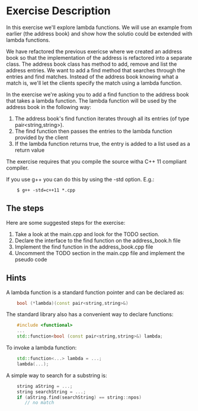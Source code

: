 Exercise Description
====================

In this exercise we'll explore lambda functions.
We will use an example from earlier (the address book) and show how the solutio
could be extended with lambda functions.

We have refactored the previous exericse where we created an address book so that the implementation of the address is refactored into a separate class.
The address book class has method to add, remove and list the address entries.
We want to add a find method that searches through the entries and find matches.
Instead of the address book knowing what a match is, we'll let the clients specify the match using a lambda function.

In the exercise we're asking you to add a find function to the address book that takes a lambda function.
The lambda function will be used by the address book in the following way:

1. The address book's find function iterates through all its entries (of type pair<string,string>).
2. The find function then passes the entries to the lambda function provided by the client
3. If the lambda function returns true, the entry is added to a list used as a return value

The exercise requires that you compile the source witha C++ 11 compliant compiler.

If you use g++ you can do this by using the -std option. E.g.:

```
	$ g++ -std=c++11 *.cpp
```

The steps
---------

Here are some suggested steps for the exercise:

1. Take a look at the main.cpp and look for the TODO section.
2. Declare the interface to the find function on the address_book.h file
3. Implement the find function in the address_book.cpp file
4. Uncomment the TODO section in the main.cpp file and implement the pseudo code

Hints
-----

A lambda function is a standard function pointer and can be declared as:

```C++
	bool (*lambda)(const pair<string,string>&)
```

The standard library also has a convenient way to declare functions:

```C++
	#include <functional>
	...
	std::function<bool (const pair<string,string>&) lambda;
```

To invoke a lambda function:

```C++
	std::function<...> lambda = ...;
	lambda(...);
```

A simple way to search for a substring is:

```C++
	string aString = ...;
	string searchString = ...;
	if (aString.find(searchString) == string::npos)
	   // no match
```